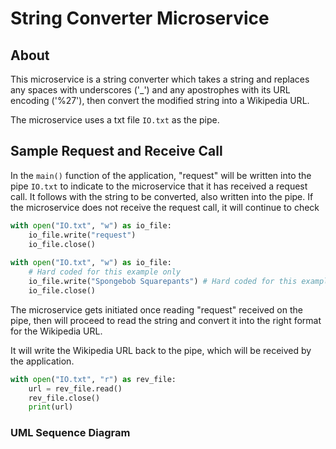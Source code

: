 # String Converter Microservice

## About
This microservice is a string converter which takes a string and replaces any spaces with underscores ('_') and any 
apostrophes with its URL encoding ('%27'), then convert the modified string into a Wikipedia URL.

The microservice uses a txt file `IO.txt` as the pipe. 

## Sample Request and Receive Call

In the `main()` function of the application, "request" will be written into the pipe `IO.txt` to indicate to the 
microservice that it has received a request call. It follows with the string to be converted, also written into the pipe.
If the microservice does not receive the request call, it will continue to check 

```python
with open("IO.txt", "w") as io_file:
    io_file.write("request")
    io_file.close()
    
with open("IO.txt", "w") as io_file:
    # Hard coded for this example only
    io_file.write("Spongebob Squarepants") # Hard coded for this example only
    io_file.close()
```

The microservice gets initiated once reading "request" received on the pipe, then will proceed to read the string and 
convert it into the right format for the Wikipedia URL.

It will write the Wikipedia URL back to the pipe, which will be received by the application.

```python
with open("IO.txt", "r") as rev_file:
    url = rev_file.read()
    rev_file.close()
    print(url)
```

### UML Sequence Diagram
